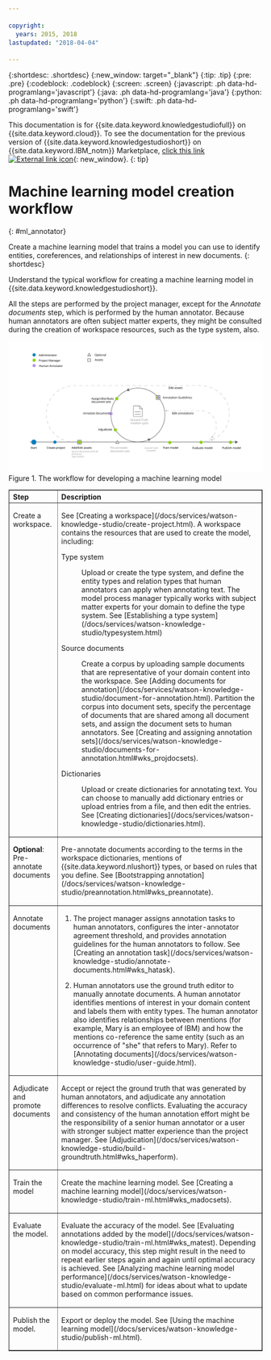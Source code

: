 ```yaml
---

copyright:
  years: 2015, 2018
lastupdated: "2018-04-04"

---
```


{:shortdesc: .shortdesc}
{:new_window: target="_blank"}
{:tip: .tip}
{:pre: .pre}
{:codeblock: .codeblock}
{:screen: .screen}
{:javascript: .ph data-hd-programlang='javascript'}
{:java: .ph data-hd-programlang='java'}
{:python: .ph data-hd-programlang='python'}
{:swift: .ph data-hd-programlang='swift'}

This documentation is for {{site.data.keyword.knowledgestudiofull}} on {{site.data.keyword.cloud}}. To see the documentation for the previous version of {{site.data.keyword.knowledgestudioshort}} on {{site.data.keyword.IBM_notm}} Marketplace, [click this link ![External link icon](../../icons/launch-glyph.svg "External link icon")](https://console.bluemix.net/docs/services/knowledge-studio/ml-annotator.html){: new_window}.
{: tip}

# Machine learning model creation workflow
{: #ml_annotator}

Create a machine learning model that trains a model you can use to identify entities, coreferences, and relationships of interest in new documents.
{: shortdesc}

Understand the typical workflow for creating a machine learning model in {{site.data.keyword.knowledgestudioshort}}.

All the steps are performed by the project manager, except for the *Annotate documents* step, which is performed by the human annotator. Because human annotators are often subject matter experts, they might be consulted during the creation of workspace resources, such as the type system, also.

![The workflow for developing a machine learning model](images/wks-checklist.svg "Shows the key steps you must perform to create a model") Figure 1. The workflow for developing a machine learning model

<table cellpadding="4" cellspacing="0" summary="Creating and refining a model" border="1" class="simpletable"><tr class="sthead"><th valign="bottom" align="left" id="d14771e70" class="stentry thleft thbot">Step</th>
<th valign="bottom" align="left" id="d14771e72" class="stentry thleft thbot">Description</th>
</tr>
<tr class="strow"><td valign="top" headers="d14771e70" class="stentry"><p class="p wrapper">Create a workspace. </p></td>
<td valign="top" headers="d14771e72" class="stentry"><p class="p wrapper">See [Creating a workspace](/docs/services/watson-knowledge-studio/create-project.html). A workspace contains the resources
that are used to create the model, including:</p><dl class="dl"><dt class="dt dlterm">Type system</dt>
<dd class="dd"><p class="p wrapper">Upload or create the type system, and define the entity types and relation types that human
annotators can apply when annotating text. The model process manager typically works with
subject matter experts for your domain to define the type system. See [Establishing a type system](/docs/services/watson-knowledge-studio/typesystem.html)</p></dd>
<dt class="dt dlterm">Source documents</dt>
<dd class="dd"><p class="p wrapper">Create a corpus by uploading sample documents that are representative of your domain content
into the workspace. See [Adding documents for annotation](/docs/services/watson-knowledge-studio/document-for-annotation.html). Partition the corpus into document sets,
specify the percentage of documents that are shared among all document sets, and assign the document
sets to human annotators. See [Creating and assigning annotation sets](/docs/services/watson-knowledge-studio/documents-for-annotation.html#wks_projdocsets).</p></dd>
<dt class="dt dlterm">Dictionaries</dt>
<dd class="dd"><p class="p wrapper">Upload or create dictionaries for annotating text. You can choose to manually add dictionary
entries or upload entries from a file, and then edit the entries. See [Creating dictionaries](/docs/services/watson-knowledge-studio/dictionaries.html).</p></dd>
</dl>
</td>
</tr>
<tr class="strow"><td valign="top" headers="d14771e70" class="stentry"><p class="p wrapper"><strong class="ph b">Optional</strong>: Pre-annotate documents </p></td>
<td valign="top" headers="d14771e72" class="stentry"><p class="p wrapper">Pre-annotate documents according to the terms in the workspace dictionaries, mentions of {{site.data.keyword.nlushort}} types,
or based on rules that you define. See [Bootstrapping annotation](/docs/services/watson-knowledge-studio/preannotation.html#wks_preannotate).</p></td>
</tr>
<tr class="strow"><td valign="top" headers="d14771e70" class="stentry"><p class="p wrapper">Annotate documents</p></td>
<td valign="top" headers="d14771e72" class="stentry"><ol class="ol"><li class="li"><p class="p wrapper">The project manager assigns annotation tasks to human annotators, configures the inter-annotator
agreement threshold, and provides annotation guidelines for the human annotators to follow. See
[Creating an annotation task](/docs/services/watson-knowledge-studio/annotate-documents.html#wks_hatask).</p></li>
<li class="li"><p class="p wrapper">Human annotators use the ground truth editor to
manually annotate documents. A human annotator identifies mentions of interest in your domain
content and labels them with entity types. The human annotator also identifies relationships between
mentions (for example, Mary is an employee of IBM) and how the mentions co-reference the same entity
(such as an occurrence of "she" that refers to Mary). Refer to [Annotating documents](/docs/services/watson-knowledge-studio/user-guide.html).</p></li>
</ol>
</td>
</tr>
<tr class="strow"><td valign="top" headers="d14771e70" class="stentry"><p class="p wrapper">Adjudicate and promote documents</p></td>
<td valign="top" headers="d14771e72" class="stentry"><p class="p wrapper">Accept or reject the ground truth that was generated by human annotators, and adjudicate
any annotation differences to resolve conflicts. Evaluating the accuracy and consistency of the
human annotation effort might be the responsibility of a senior human annotator or a user with
stronger subject matter experience than the project manager. See [Adjudication](/docs/services/watson-knowledge-studio/build-groundtruth.html#wks_haperform).</p></td>
</tr>
<tr class="strow"><td valign="top" headers="d14771e70" class="stentry"><p class="p wrapper">Train the model</p></td>
<td valign="top" headers="d14771e72" class="stentry"><p class="p wrapper">Create the machine learning model. See [Creating a machine learning model](/docs/services/watson-knowledge-studio/train-ml.html#wks_madocsets).</p></td>
</tr>
<tr class="strow"><td valign="top" headers="d14771e70" class="stentry"><p class="p wrapper">Evaluate the model.</p></td>
<td valign="top" headers="d14771e72" class="stentry"><p class="p wrapper">Evaluate the accuracy of the model. See [Evaluating annotations added by the model](/docs/services/watson-knowledge-studio/train-ml.html#wks_matest). Depending on model accuracy, this step might result in the
need to repeat earlier steps again and again until optimal accuracy is achieved. See [Analyzing machine learning model performance](/docs/services/watson-knowledge-studio/evaluate-ml.html) for ideas about what to update based on common
performance issues.</p></td>
</tr>
<tr class="strow"><td valign="top" headers="d14771e70" class="stentry"><p class="p wrapper">Publish the model.</p></td>
<td valign="top" headers="d14771e72" class="stentry"><p class="p wrapper">Export or deploy the model. See [Using the machine learning model](/docs/services/watson-knowledge-studio/publish-ml.html).</p></td>
</tr>
</table>
